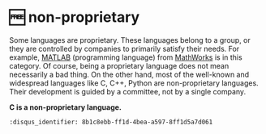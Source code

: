 # 🆓 non-proprietary

Some languages are proprietary. These languages belong to a group, or they are
controlled by companies to primarily satisfy their needs. For example,
[MATLAB](https://en.wikipedia.org/wiki/MATLAB) (programming language) from
[MathWorks](https://en.wikipedia.org/wiki/MathWorks) is in this category. Of
course, being a proprietary language does not mean necessarily a bad thing. On
the other hand, most of the well-known and widespread languages like C, C++,
Python are non-proprietary languages. Their development is guided by a
committee, not by a single company.

**C is a non-proprietary language.**

```{disqus}
:disqus_identifier: 8b1c8ebb-ff1d-4bea-a597-8ff1d5a7d061
```
